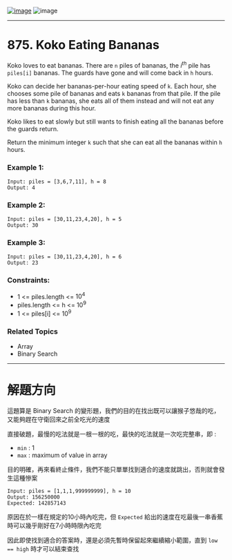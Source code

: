 [![image](https://img.shields.io/badge/Leetcode-Link-blue?logo=leetcode)](https://leetcode.com/problems/koko-eating-bananas/)
![image](https://img.shields.io/badge/Difficulty-Medium-yellow)

---

# 875. Koko Eating Bananas

Koko loves to eat bananas. There are `n` piles of bananas, the $i^{th}$ pile has `piles[i]` bananas. The guards have gone and will come back in `h` hours.

Koko can decide her bananas-per-hour eating speed of `k`. Each hour, she chooses some pile of bananas and eats `k` bananas from that pile. If the pile has less than `k` bananas, she eats all of them instead and will not eat any more bananas during this hour.

Koko likes to eat slowly but still wants to finish eating all the bananas before the guards return.

Return the minimum integer `k` such that she can eat all the bananas within `h` hours.

### Example 1:

```
Input: piles = [3,6,7,11], h = 8
Output: 4
```

### Example 2:

```
Input: piles = [30,11,23,4,20], h = 5
Output: 30
```

### Example 3:

```
Input: piles = [30,11,23,4,20], h = 6
Output: 23
```

### Constraints:

- 1 <= piles.length <= $10^4$
- piles.length <= h <= $10^9$
- 1 <= piles[i] <= $10^9$

### Related Topics

- Array
- Binary Search
  
---

# 解題方向

這題算是 Binary Search 的變形題，我們的目的在找出既可以讓猴子悠哉的吃，又能夠趕在守衛回來之前全吃光的速度

直接破題，最慢的吃法就是一根一根的吃，最快的吃法就是一次吃完整串，即 :
- `min` : 1
- `max` : maximum of value in array

目的明確，再來看終止條件，我們不能只單單找到適合的速度就跳出，否則就會發生這種慘案

```
Input: piles = [1,1,1,999999999], h = 10
Output: 156250000
Expected: 142857143
```

原因在於一樣在規定的10小時內吃完，但 `Expected` 給出的速度在吃最後一串香蕉時可以幾乎剛好在7小時時限內吃完

因此即使找到適合的答案時，還是必須先暫時保留起來繼續縮小範圍，直到 `low == high` 時才可以結束查找